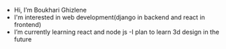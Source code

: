 - Hi, I’m Boukhari Ghizlene
- I'm interested in web development(django in backend and react in frontend)
- I’m currently learning react and node js 
-I plan to learn 3d design in the future
